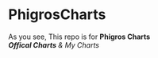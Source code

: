 # PhigrosCharts
As you see, This repo is for **Phigros Charts**
<br>
***Offical Charts** & My Charts*
